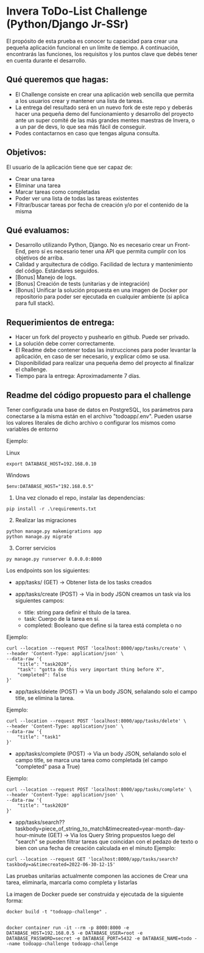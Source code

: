 # Invera ToDo-List Challenge (Python/Django Jr-SSr)

El propósito de esta prueba es conocer tu capacidad para crear una pequeña aplicación funcional en un límite de tiempo. A continuación, encontrarás las funciones, los requisitos y los puntos clave que debés tener en cuenta durante el desarrollo.

## Qué queremos que hagas:

- El Challenge consiste en crear una aplicación web sencilla que permita a los usuarios crear y mantener una lista de tareas.
- La entrega del resultado será en un nuevo fork de este repo y deberás hacer una pequeña demo del funcionamiento y desarrollo del proyecto ante un super comité de las más grandes mentes maestras de Invera, o a un par de devs, lo que sea más fácil de conseguir.
- Podes contactarnos en caso que tengas alguna consulta.

## Objetivos:

El usuario de la aplicación tiene que ser capaz de:

- Crear una tarea
- Eliminar una tarea
- Marcar tareas como completadas
- Poder ver una lista de todas las tareas existentes
- Filtrar/buscar tareas por fecha de creación y/o por el contenido de la misma

## Qué evaluamos:

- Desarrollo utilizando Python, Django. No es necesario crear un Front-End, pero sí es necesario tener una API que permita cumplir con los objetivos de arriba.
- Calidad y arquitectura de código. Facilidad de lectura y mantenimiento del código. Estándares seguidos.
- [Bonus] Manejo de logs.
- [Bonus] Creación de tests (unitarias y de integración)
- [Bonus] Unificar la solución propuesta en una imagen de Docker por repositorio para poder ser ejecutada en cualquier ambiente (si aplica para full stack).

## Requerimientos de entrega:

- Hacer un fork del proyecto y pushearlo en github. Puede ser privado.
- La solución debe correr correctamente.
- El Readme debe contener todas las instrucciones para poder levantar la aplicación, en caso de ser necesario, y explicar cómo se usa.
- Disponibilidad para realizar una pequeña demo del proyecto al finalizar el challenge.
- Tiempo para la entrega: Aproximadamente 7 días.



## Readme del código propuesto para el challenge

Tener configurada una base de datos en PostgreSQL, los parámetros para conectarse a la misma están en el archivo "todoapp/.env". Pueden usarse los valores literales de dicho archivo o configurar los mismos como variables de entorno

Ejemplo: 

Linux

```
export DATABASE_HOST=192.168.0.10
```

Windows

```
$env:DATABASE_HOST="192.168.0.5"
```

1. Una vez clonado el repo, instalar las dependencias:

```
pip install -r .\requirements.txt
```

2. Realizar las migraciones

```
python manage.py makemigrations app
python manage.py migrate
```

3. Correr servicios

```
py manage.py runserver 0.0.0.0:8000
```

Los endpoints son los siguientes:

- app/tasks/ (GET) -> Obtener lista de los tasks creados

- app/tasks/create (POST) -> Via in body JSON creamos un task via los siguientes campos:
    - title: string para definir el título de la tarea.
    - task: Cuerpo de la tarea en sí.
    - completed: Booleano que define si la tarea está completa o no

Ejemplo:

```
curl --location --request POST 'localhost:8000/app/tasks/create' \
--header 'Content-Type: application/json' \
--data-raw '{
    "title": "task2020",
    "task": "gotta do this very important thing before X",
    "completed": false
}'
```

- app/tasks/delete (POST) -> Via un body JSON, señalando solo el campo title, se elimina la tarea.

Ejemplo:

```
curl --location --request POST 'localhost:8000/app/tasks/delete' \
--header 'Content-Type: application/json' \
--data-raw '{
    "title": "task1"
}'
```

- app/tasks/complete (POST) -> Via un body JSON, señalando solo el campo title, se marca una tarea como completada (el campo "completed" pasa a True)

Ejemplo:

```
curl --location --request POST 'localhost:8000/app/tasks/complete' \
--header 'Content-Type: application/json' \
--data-raw '{
    "title": "task2020"
}'
```

- app/tasks/search??taskbody=piece_of_string_to_match&timecreated=year-month-day-hour-minute (GET) -> Via los Query String propuestos luego del "search" se pueden filtrar tareas que coincidan con el pedazo de texto o bien con una fecha de creación calculada en el minuto
Ejemplo:

```
curl --location --request GET 'localhost:8000/app/tasks/search?taskbody=a&timecreated=2022-06-30-12-15'
```

Las pruebas unitarias actualmente componen las acciones de Crear una tarea, eliminarla, marcarla como completa y listarlas

La imagen de Docker puede ser construida y ejecutada de la siguiente forma:

```
docker build -t "todoapp-challenge" .


docker container run -it --rm -p 8000:8000 -e DATABASE_HOST=192.168.0.5 -e DATABASE_USER=root -e DATABASE_PASSWORD=secret -e DATABASE_PORT=5432 -e DATABASE_NAME=todo --name todoapp-challenge todoapp-challenge
```


